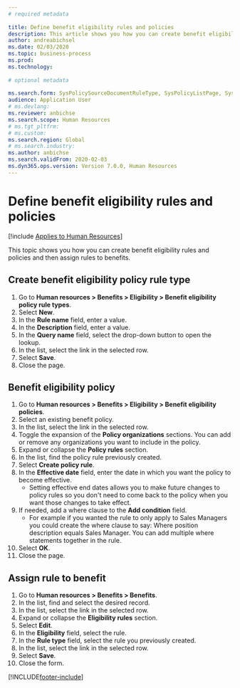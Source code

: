 ```yaml
--- 
# required metadata 
 
title: Define benefit eligibility rules and policies
description: This article shows you how you can create benefit eligibility rules and policies and then assign rules to Benefits. 
author: andreabichsel
ms.date: 02/03/2020
ms.topic: business-process 
ms.prod:  
ms.technology:  
 
# optional metadata 
 
ms.search.form: SysPolicySourceDocumentRuleType, SysPolicyListPage, SysPolicy, HcmBenefitEligibilityPolicy, HcmBenefit, BenefitWorkspace, HcmBenefitSummaryPart  
audience: Application User 
# ms.devlang:  
ms.reviewer: anbichse
ms.search.scope: Human Resources
# ms.tgt_pltfrm:  
# ms.custom:  
ms.search.region: Global
# ms.search.industry: 
ms.author: anbichse
ms.search.validFrom: 2020-02-03
ms.dyn365.ops.version: Version 7.0.0, Human Resources
---
```


# Define benefit eligibility rules and policies

[!include [Applies to Human Resources](../includes/applies-to-hr.md)]

This topic shows you how you can create benefit eligibility rules and policies and then assign rules to benefits.  

## Create benefit eligibility policy rule type

1. Go to **Human resources > Benefits > Eligibility > Benefit eligibility policy rule types**.
2. Select **New**.
3. In the **Rule name** field, enter a value.
4. In the **Description** field, enter a value.
5. In the **Query name** field, select the drop-down button to open the lookup.
6. In the list, select the link in the selected row.
7. Select **Save**.
8. Close the page.

## Benefit eligibility policy

1. Go to **Human resources > Benefits > Eligibility > Benefit eligibility policies**.
2. Select an existing benefit policy.
3. In the list, select the link in the selected row.
4. Toggle the expansion of the **Policy organizations** sections. You can add or remove any organizations you want to include in the policy.
5. Expand or collapse the **Policy rules** section.
6. In the list, find the policy rule previously created.
7. Select **Create policy rule**.
8. In the **Effective date** field, enter the date in which you want the policy to become effective.
    * Setting effective end dates allows you to make future changes to policy rules so you don't need to come back to the policy when you want those changes to take effect.  
9. If needed, add a where clause to the **Add condition** field.
    * For example if you wanted the rule to only apply to Sales Managers you could create the where clause to say: Where position description equals Sales Manager. You can add multiple where statements together in the rule.  
10. Select **OK**.
11. Close the page.

## Assign rule to benefit

1. Go to **Human resources > Benefits > Benefits**.
2. In the list, find and select the desired record.
3. In the list, select the link in the selected row.
4. Expand or collapse the **Eligibility rules** section.
5. Select **Edit**.
6. In the **Eligibility** field, select the rule.
7. In the **Rule type** field, select the rule you previously created.
9. In the list, select the link in the selected row.
10. Select **Save**.
11. Close the form.



[!INCLUDE[footer-include](../includes/footer-banner.md)]